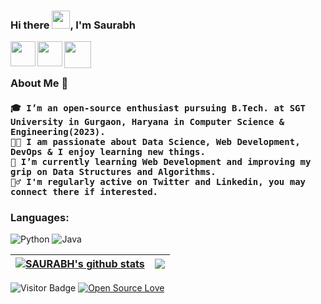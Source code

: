 ### Hi there <img src="https://github.com/TheDudeThatCode/TheDudeThatCode/blob/master/Assets/Hi.gif" width="29px" height="29px" >, I'm Saurabh

<a href="https://twitter.com/ZartDrag">
  <img align="left" width="40px" src="https://camo.githubusercontent.com/35b0b8bfbd8840f35607fb56ad0a139047fd5d6e09ceb060c5c6f0a5abd1044c/68747470733a2f2f6564656e742e6769746875622e696f2f537570657254696e7949636f6e732f696d616765732f7376672f747769747465722e737667" />
</a>
<a href="https://www.linkedin.com/in/saurabh-singh-dhami-b68326194/">
  <img align="left" width="40px" src="https://camo.githubusercontent.com/c8a9c5b414cd812ad6a97a46c29af67239ddaeae08c41724ff7d945fb4c047e5/68747470733a2f2f6564656e742e6769746875622e696f2f537570657254696e7949636f6e732f696d616765732f7376672f6c696e6b6564696e2e737667"  />
</a>
<a href="mailto:saurabhsinghdhami136984@gmail.com">
  <img align="left" width="43px" src="https://camo.githubusercontent.com/4a3dd8d10a27c272fd04b2ce8ed1a130606f95ea6a76b5e19ce8b642faa18c27/68747470733a2f2f6564656e742e6769746875622e696f2f537570657254696e7949636f6e732f696d616765732f7376672f676d61696c2e737667" />
</a>

<br><br>

### About Me 🚀

<h4><samp> 🎓 I’m an open-source enthusiast pursuing B.Tech. at SGT University in Gurgaon, Haryana in Computer Science & Engineering(2023).</br>
👨‍💻 I am passionate about Data Science, Web Development, DevOps & I enjoy learning new things.<br>
🌱 I’m currently learning Web Development and improving my grip on Data Structures and Algorithms.<br>
🙋‍♂️ I'm regularly active on Twitter and Linkedin, you may connect there if interested.<br></samp></h4>

### Languages:

![Python](https://img.shields.io/badge/python-3670A0?style=for-the-badge&logo=python&logoColor=ffdd54)
![Java](https://img.shields.io/badge/java-%23ED8B00.svg?style=for-the-badge&logo=java&logoColor=white)


| <a href="https://github.com/SAURABHSINGHDHAMI/github-readme-stats"><img align="center" src="https://github-readme-stats.vercel.app/api?username=SAURABHSINGHDHAMI&show_icons=true&include_all_commits=true&theme=buefy&hide_border=true" alt="SAURABH's github stats" /></a> | <a href="https://github.com/SAURABHSINGHDHAMI/github-readme-stats"><img align="center" src="https://github-readme-stats.vercel.app/api/top-langs/?username=SAURABHSINGHDHAMI&layout=compact&theme=buefy&hide_border=true" /></a> |
| ------------- | ------------- |


![Visitor Badge](https://komarev.com/ghpvc/?username=SAURABHSINGHDHAMI)
[![Open Source Love](https://badges.frapsoft.com/os/v1/open-source.svg?v=102)](https://github.com/ellerbrock/open-source-badge/)
